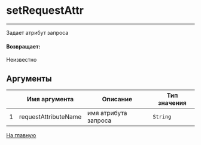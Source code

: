 # setRequestAttr

---

Задает атрибут запроса

#### Возвращает:

Неизвестно

## Аргументы

|  | Имя аргумента | Описание | Тип значения |
| --- | --- | --- | --- |
| 1 | requestAttributeName | имя атрибута запроса | `String` |



[На главную](./)